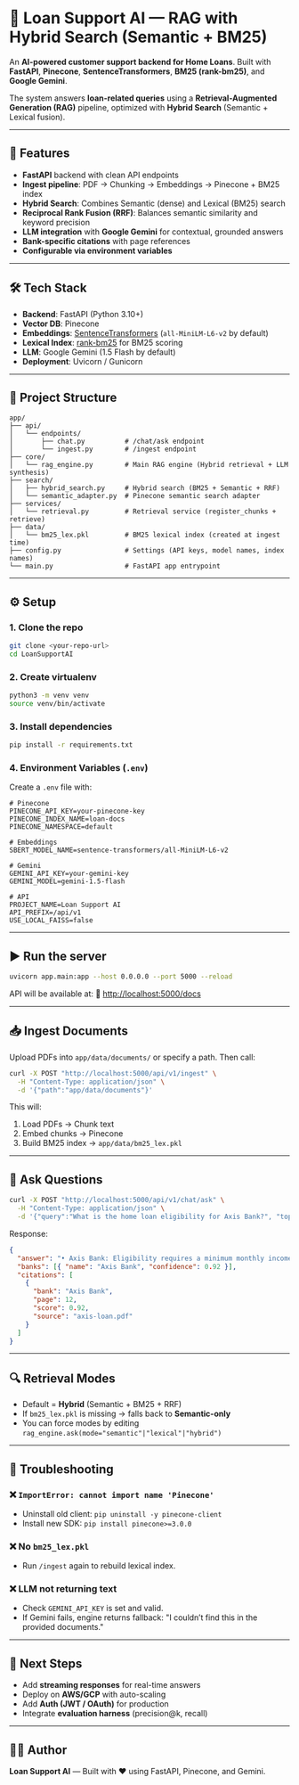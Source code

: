 # 📘 Loan Support AI — RAG with Hybrid Search (Semantic + BM25)

An **AI-powered customer support backend for Home Loans**.
Built with **FastAPI**, **Pinecone**, **SentenceTransformers**, **BM25 (rank-bm25)**, and **Google Gemini**.

The system answers **loan-related queries** using a **Retrieval-Augmented Generation (RAG)** pipeline, optimized with **Hybrid Search** (Semantic + Lexical fusion).

---

## 🚀 Features

- **FastAPI** backend with clean API endpoints
- **Ingest pipeline**: PDF → Chunking → Embeddings → Pinecone + BM25 index
- **Hybrid Search**: Combines Semantic (dense) and Lexical (BM25) search
- **Reciprocal Rank Fusion (RRF)**: Balances semantic similarity and keyword precision
- **LLM integration** with **Google Gemini** for contextual, grounded answers
- **Bank-specific citations** with page references
- **Configurable via environment variables**

---

## 🛠️ Tech Stack

- **Backend**: FastAPI (Python 3.10+)
- **Vector DB**: Pinecone
- **Embeddings**: [SentenceTransformers](https://www.sbert.net/) (`all-MiniLM-L6-v2` by default)
- **Lexical Index**: [rank-bm25](https://pypi.org/project/rank-bm25/) for BM25 scoring
- **LLM**: Google Gemini (1.5 Flash by default)
- **Deployment**: Uvicorn / Gunicorn

---

## 📂 Project Structure

```
app/
├── api/
│   └── endpoints/
│       ├── chat.py          # /chat/ask endpoint
│       └── ingest.py        # /ingest endpoint
├── core/
│   └── rag_engine.py        # Main RAG engine (Hybrid retrieval + LLM synthesis)
├── search/
│   ├── hybrid_search.py     # Hybrid search (BM25 + Semantic + RRF)
│   └── semantic_adapter.py  # Pinecone semantic search adapter
├── services/
│   └── retrieval.py         # Retrieval service (register_chunks + retrieve)
├── data/
│   └── bm25_lex.pkl         # BM25 lexical index (created at ingest time)
├── config.py                # Settings (API keys, model names, index names)
└── main.py                  # FastAPI app entrypoint
```

---

## ⚙️ Setup

### 1. Clone the repo

```bash
git clone <your-repo-url>
cd LoanSupportAI
```

### 2. Create virtualenv

```bash
python3 -m venv venv
source venv/bin/activate
```

### 3. Install dependencies

```bash
pip install -r requirements.txt
```

### 4. Environment Variables (`.env`)

Create a `.env` file with:

```env
# Pinecone
PINECONE_API_KEY=your-pinecone-key
PINECONE_INDEX_NAME=loan-docs
PINECONE_NAMESPACE=default

# Embeddings
SBERT_MODEL_NAME=sentence-transformers/all-MiniLM-L6-v2

# Gemini
GEMINI_API_KEY=your-gemini-key
GEMINI_MODEL=gemini-1.5-flash

# API
PROJECT_NAME=Loan Support AI
API_PREFIX=/api/v1
USE_LOCAL_FAISS=false
```

---

## ▶️ Run the server

```bash
uvicorn app.main:app --host 0.0.0.0 --port 5000 --reload
```

API will be available at:
🔗 [http://localhost:5000/docs](http://localhost:5000/docs)

---

## 📥 Ingest Documents

Upload PDFs into `app/data/documents/` or specify a path.
Then call:

```bash
curl -X POST "http://localhost:5000/api/v1/ingest" \
  -H "Content-Type: application/json" \
  -d '{"path":"app/data/documents"}'
```

This will:

1. Load PDFs → Chunk text
2. Embed chunks → Pinecone
3. Build BM25 index → `app/data/bm25_lex.pkl`

---

## 💬 Ask Questions

```bash
curl -X POST "http://localhost:5000/api/v1/chat/ask" \
  -H "Content-Type: application/json" \
  -d '{"query":"What is the home loan eligibility for Axis Bank?", "top_k":6}'
```

Response:

```json
{
  "answer": "• Axis Bank: Eligibility requires a minimum monthly income of ₹25,000... \n\nSummary: Most banks require stable income and good credit history.",
  "banks": [{ "name": "Axis Bank", "confidence": 0.92 }],
  "citations": [
    {
      "bank": "Axis Bank",
      "page": 12,
      "score": 0.92,
      "source": "axis-loan.pdf"
    }
  ]
}
```

---

## 🔍 Retrieval Modes

- Default = **Hybrid** (Semantic + BM25 + RRF)
- If `bm25_lex.pkl` is missing → falls back to **Semantic-only**
- You can force modes by editing `rag_engine.ask(mode="semantic"|"lexical"|"hybrid")`

---

## 🧰 Troubleshooting

### ❌ `ImportError: cannot import name 'Pinecone'`

- Uninstall old client: `pip uninstall -y pinecone-client`
- Install new SDK: `pip install pinecone>=3.0.0`

### ❌ No `bm25_lex.pkl`

- Run `/ingest` again to rebuild lexical index.

### ❌ LLM not returning text

- Check `GEMINI_API_KEY` is set and valid.
- If Gemini fails, engine returns fallback: "I couldn’t find this in the provided documents."

---

## 📌 Next Steps

- Add **streaming responses** for real-time answers
- Deploy on **AWS/GCP** with auto-scaling
- Add **Auth (JWT / OAuth)** for production
- Integrate **evaluation harness** (precision\@k, recall)

---

## 👨‍💻 Author

**Loan Support AI** — Built with ❤️ using FastAPI, Pinecone, and Gemini.
